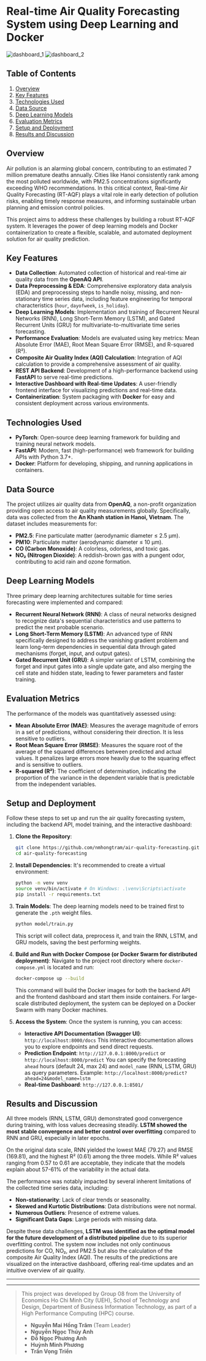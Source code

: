 # Real-time Air Quality Forecasting System using Deep Learning and Docker

![dashboard_1](images/dashboard_1.png)
![dashboard_2](images/dashboard_2.png)

## Table of Contents
1. [Overview](#overview)
2. [Key Features](#key-features)
3. [Technologies Used](#technologies-used)
4. [Data Source](#data-source)
5. [Deep Learning Models](#deep-learning-models)
6. [Evaluation Metrics](#evaluation-metrics)
7. [Setup and Deployment](#setup-and-deployment)
8. [Results and Discussion](#results-and-discussion)

## Overview <a name="overview"></a>

Air pollution is an alarming global concern, contributing to an estimated 7 million premature deaths annually. Cities like Hanoi consistently rank among the most polluted worldwide, with PM2.5 concentrations significantly exceeding WHO recommendations. In this critical context, Real-time Air Quality Forecasting (RT-AQF) plays a vital role in early detection of pollution risks, enabling timely response measures, and informing sustainable urban planning and emission control policies.

This project aims to address these challenges by building a robust RT-AQF system. It leverages the power of deep learning models and Docker containerization to create a flexible, scalable, and automated deployment solution for air quality prediction.

## Key Features <a name="key-features"></a>

*   **Data Collection**: Automated collection of historical and real-time air quality data from the **OpenAQ API**.
*   **Data Preprocessing & EDA**: Comprehensive exploratory data analysis (EDA) and preprocessing steps to handle noisy, missing, and non-stationary time series data, including feature engineering for temporal characteristics (`hour`, `dayofweek`, `is_holiday`).
*   **Deep Learning Models**: Implementation and training of Recurrent Neural Networks (RNN), Long Short-Term Memory (LSTM), and Gated Recurrent Units (GRU) for multivariate-to-multivariate time series forecasting.
*   **Performance Evaluation**: Models are evaluated using key metrics: Mean Absolute Error (MAE), Root Mean Square Error (RMSE), and R-squared (R²).
*   **Composite Air Quality Index (AQI) Calculation**: Integration of AQI calculation to provide a comprehensive assessment of air quality.
*   **REST API Backend**: Development of a high-performance backend using **FastAPI** to serve real-time predictions.
*   **Interactive Dashboard with Real-time Updates**: A user-friendly frontend interface for visualizing predictions and real-time data.
*   **Containerization**: System packaging with **Docker** for easy and consistent deployment across various environments.

## Technologies Used <a name="technologies-used"></a>

*   **PyTorch**: Open-source deep learning framework for building and training neural network models.
*   **FastAPI**: Modern, fast (high-performance) web framework for building APIs with Python 3.7+.
*   **Docker**: Platform for developing, shipping, and running applications in containers.

## Data Source <a name="data-source"></a>

The project utilizes air quality data from **OpenAQ**, a non-profit organization providing open access to air quality measurements globally. Specifically, data was collected from the **An Khanh station in Hanoi, Vietnam**. The dataset includes measurements for:
*   **PM2.5**: Fine particulate matter (aerodynamic diameter ≤ 2.5 µm).
*   **PM10**: Particulate matter (aerodynamic diameter ≤ 10 µm).
*   **CO (Carbon Monoxide)**: A colorless, odorless, and toxic gas.
*   **NO₂ (Nitrogen Dioxide)**: A reddish-brown gas with a pungent odor, contributing to acid rain and ozone formation.

## Deep Learning Models <a name="deep-learning-models"></a>

Three primary deep learning architectures suitable for time series forecasting were implemented and compared:

*   **Recurrent Neural Network (RNN)**: A class of neural networks designed to recognize data's sequential characteristics and use patterns to predict the next probable scenario.
*   **Long Short-Term Memory (LSTM)**: An advanced type of RNN specifically designed to address the vanishing gradient problem and learn long-term dependencies in sequential data through gated mechanisms (forget, input, and output gates).
*   **Gated Recurrent Unit (GRU)**: A simpler variant of LSTM, combining the forget and input gates into a single update gate, and also merging the cell state and hidden state, leading to fewer parameters and faster training.

## Evaluation Metrics <a name="evaluation-metrics"></a>

The performance of the models was quantitatively assessed using:

*   **Mean Absolute Error (MAE)**: Measures the average magnitude of errors in a set of predictions, without considering their direction. It is less sensitive to outliers.
*   **Root Mean Square Error (RMSE)**: Measures the square root of the average of the squared differences between predicted and actual values. It penalizes large errors more heavily due to the squaring effect and is sensitive to outliers.
*   **R-squared (R²)**: The coefficient of determination, indicating the proportion of the variance in the dependent variable that is predictable from the independent variables.

## Setup and Deployment <a name="setup-and-deployment"></a>

Follow these steps to set up and run the air quality forecasting system, including the backend API, model training, and the interactive dashboard:

1.  **Clone the Repository**:
    ```bash
    git clone https://github.com/nmhongtram/air-quality-forecasting.git
    cd air-quality-forecasting
    ```

2.  **Install Dependencies**:
    It's recommended to create a virtual environment:
    ```bash
    python -m venv venv
    source venv/bin/activate # On Windows: .\venv\Scripts\activate
    pip install -r requirements.txt
    ```

3.  **Train Models**:
    The deep learning models need to be trained first to generate the `.pth` weight files.
    ```bash
    python model/train.py
    ```
    This script will collect data, preprocess it, and train the RNN, LSTM, and GRU models, saving the best performing weights.

4.  **Build and Run with Docker Compose (or Docker Swarm for distributed deployment)**:
    Navigate to the project root directory where `docker-compose.yml` is located and run:
    ```bash
    docker-compose up --build
    ```
    This command will build the Docker images for both the backend API and the frontend dashboard and start them inside containers. For large-scale distributed deployment, the system can be deployed on a Docker Swarm with many Docker machines.

5.  **Access the System**:
    Once the system is running, you can access:
    *   **Interactive API Documentation (Swagger UI)**: `http://localhost:8000/docs`
        This interactive documentation allows you to explore endpoints and send direct requests.
    *   **Prediction Endpoint**: `http://127.0.0.1:8000/predict` or `http://localhost:8000/predict`
        You can specify the forecasting `ahead` hours (default 24, max 24) and `model_name` (RNN, LSTM, GRU) as query parameters.
        Example: `http://localhost:8000/predict?ahead=24&model_name=lstm`
    *   **Real-time Dashboard**: `http://127.0.0.1:8501/`

## Results and Discussion <a name="results-and-discussion"></a>

All three models (RNN, LSTM, GRU) demonstrated good convergence during training, with loss values decreasing steadily. **LSTM showed the most stable convergence and better control over overfitting** compared to RNN and GRU, especially in later epochs.

On the original data scale, RNN yielded the lowest MAE (79.27) and RMSE (169.81), and the highest R² (0.61) among the three models. While R² values ranging from 0.57 to 0.61 are acceptable, they indicate that the models explain about 57-61% of the variability in the actual data.

The performance was notably impacted by several inherent limitations of the collected time series data, including:
*   **Non-stationarity**: Lack of clear trends or seasonality.
*   **Skewed and Kurtotic Distributions**: Data distributions were not normal.
*   **Numerous Outliers**: Presence of extreme values.
*   **Significant Data Gaps**: Large periods with missing data.

Despite these data challenges, **LSTM was identified as the optimal model for the future development of a distributed pipeline** due to its superior overfitting control. The system now includes not only continuous predictions for CO, NO₂, and PM2.5 but also the calculation of the composite Air Quality Index (AQI). The results of the predictions are visualized on the interactive dashboard, offering real-time updates and an intuitive overview of air quality.

---
---
>
> This project was developed by Group 08 from the University of Economics Ho Chi Minh City (UEH), School of Technology and Design, Department of Business Information Technology, as part of a High Performance Computing (HPC) course.
>
> *   **Nguyễn Mai Hồng Trâm** (Team Leader)
> *   **Nguyễn Ngọc Thúy Anh**
> *   **Đỗ Ngọc Phương Anh**
> *   **Huỳnh Minh Phương**
> *   **Trần Vọng Triển**